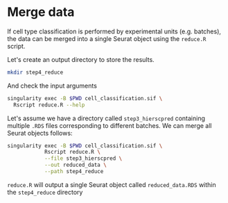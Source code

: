 # Merge data

If cell type classification is performed by experimental units (e.g. batches), 
the data can be merged into a single Seurat object using the `reduce.R` script.

Let's create an output directory to store the results.


```bash
mkdir step4_reduce
```

And check the input arguments


```bash
singularity exec -B $PWD cell_classification.sif \  
  Rscript reduce.R --help
```


Let's assume we have a directory called `step3_hierscpred` containing 
multiple `.RDS` files corresponding to different batches. We can 
merge all Seurat objects follows:


```bash
singularity exec -B $PWD cell_classification.sif \ 
            Rscript reduce.R \
            --file step3_hierscpred \
            --out reduced_data \
            --path step4_reduce
```

`reduce.R` will output a single Seurat object called `reduced_data.RDS` within the 
`step4_reduce` directory


